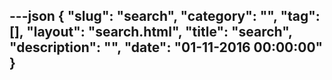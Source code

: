 ---json
{
    "slug": "search",
    "category": "",
    "tag": [],
    "layout": "search.html",
    "title": "search",
    "description": "",
    "date": "01-11-2016 00:00:00"
}
---

